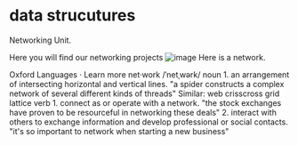# data strucutures
Networking Unit.

Here you will find our networking projects
![image](https://github.com/Crustaly/dataStructures/assets/106780309/bb8187e0-ad57-4e5d-99bd-9ad59c6d5902)
Here is a network.

Oxford Languages · Learn more
net·work
/ˈnetˌwərk/
noun
1.
an arrangement of intersecting horizontal and vertical lines.
"a spider constructs a complex network of several different kinds of threads"
Similar:
web
crisscross
grid
lattice
verb
1.
connect as or operate with a network.
"the stock exchanges have proven to be resourceful in networking these deals"
2.
interact with others to exchange information and develop professional or social contacts.
"it's so important to network when starting a new business"
